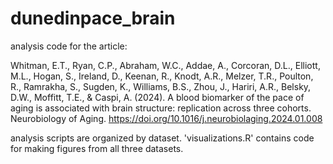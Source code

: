 # dunedinpace_brain

analysis code for the article:

Whitman, E.T., Ryan, C.P., Abraham, W.C., Addae, A., Corcoran, D.L., Elliott, M.L., Hogan, S., Ireland, D., Keenan, R., 
Knodt, A.R., Melzer, T.R., Poulton, R., Ramrakha, S., Sugden, K., Williams, B.S., Zhou, J., Hariri, A.R., Belsky, D.W., Moffitt, T.E., & Caspi, A. 
(2024). A blood biomarker of the pace of aging is associated with brain structure: replication across three cohorts. Neurobiology of Aging. 
https://doi.org/10.1016/j.neurobiolaging.2024.01.008

analysis scripts are organized by dataset. 'visualizations.R' contains code for making figures from all three datasets.
